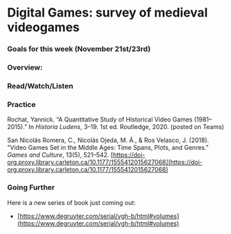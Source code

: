 # Digital Games: survey of medieval videogames

### Goals for this week (November 21st/23rd)



### Overview:





### Read/Watch/Listen



### Practice

Rochat, Yannick. “A Quantitative Study of Historical Video Games (1981–2015).” In _Historia Ludens_, 3–19. 1st ed. Routledge, 2020. (posted on Teams)

San Nicolás Romera, C., Nicolás Ojeda, M. Á., & Ros Velasco, J. (2018). "Video Games Set in the Middle Ages: Time Spans, Plots, and Genres." _Games and Culture_, 13(5), 521–542. [https://doi-org.proxy.library.carleton.ca/10.1177/1555412015627068](https://doi-org.proxy.library.carleton.ca/10.1177/1555412015627068)

### Going Further

Here is a new series of book just coming out:

* [https://www.degruyter.com/serial/vgh-b/html#volumes](https://www.degruyter.com/serial/vgh-b/html#volumes)
